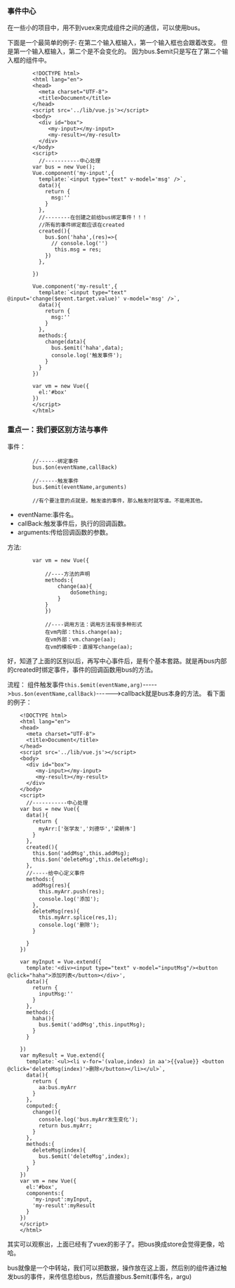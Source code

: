 ### 事件中心

在一些小的项目中，用不到vuex来完成组件之间的通信，可以使用bus。

下面是一个最简单的例子:
	在第二个输入框输入，第一个输入框也会跟着改变。
	但是第一个输入框输入，第二个是不会变化的。
	因为bus.$emit只是写在了第二个输入框的组件中。

```
		<!DOCTYPE html>
		<html lang="en">
		<head>
		  <meta charset="UTF-8">
		  <title>Document</title>
		</head>
		<script src='../lib/vue.js'></script>
		<body>
		  <div id="box">
		     <my-input></my-input>
		     <my-result></my-result>
		  </div>
		</body>
		<script>
		  //-----------中心处理
		var bus = new Vue();
		Vue.component('my-input',{
		  template:`<input type="text" v-model='msg' />`,
		  data(){
		    return {
		      msg:''
		    }
		  },
		  //--------在创建之前给bus绑定事件！！！
		  //所有的事件绑定都应该在created
		  created(){
		    bus.$on('haha',(res)=>{
		      // console.log('')
		       this.msg = res;
		    })
		  },

		})

		Vue.component('my-result',{
		  template:`<input type="text" @input='change($event.target.value)' v-model='msg' />`,
		  data(){
		    return {
		      msg:''
		    }
		  },
		  methods:{
		    change(data){
		      bus.$emit('haha',data);
		      console.log('触发事件');
		    }
		  }
		})

		var vm = new Vue({
		  el:'#box'
		})
		</script>
		</html>
```


### 重点一：我们要区别方法与事件
事件：
```	
		//------绑定事件
		bus.$on(eventName,callBack)

		//------触发事件
		bus.$emit(eventName,arguments)

		//有个要注意的点就是，触发谁的事件，那么触发时就写谁。不能用其他。
```
* eventName:事件名。
* callBack:触发事件后，执行的回调函数。
* arguments:传给回调函数的参数。

方法:
```
		var vm = new Vue({

			//----方法的声明
			methods:{
				change(aa){
					doSomething;
				}
			}
			})

			//----调用方法：调用方法有很多种形式
			在vm内部：this.change(aa);
			在vm外部：vm.change(aa);
			在vm的模板中：直接写change(aa);
```

好，知道了上面的区别以后，再写中心事件后，是有个基本套路。就是再bus内部的created时绑定事件，事件的回调函数用bus的方法。

流程： 组件触发事件`this.$emit(eventName,arg)`----->`bus.$on(eventName,callBack)`------>callback就是bus本身的方法。
看下面的例子：


```
	<!DOCTYPE html>
	<html lang="en">
	<head>
	  <meta charset="UTF-8">
	  <title>Document</title>
	</head>
	<script src='../lib/vue.js'></script>
	<body>
	  <div id="box">
	     <my-input></my-input>
	     <my-result></my-result>
	  </div>
	</body>
	<script>
	  //-----------中心处理
	var bus = new Vue({
	  data(){
	    return {
	      myArr:['张学友','刘德华','梁朝伟']
	    }
	  },
	  created(){
	    this.$on('addMsg',this.addMsg);
	    this.$on('deleteMsg',this.deleteMsg);
	  },
	  //-----给中心定义事件
	  methods:{
	    addMsg(res){
	      this.myArr.push(res);
	      console.log('添加');
	    },
	    deleteMsg(res){
	      this.myArr.splice(res,1);
	      console.log('删除');
	    }

	  }
	})

	var myInput = Vue.extend({
	  template:'<div><input type="text" v-model="inputMsg"/><button @click="haha">添加列表</button></div>',
	  data(){
	    return {
	      inputMsg:''
	    }
	  },
	  methods:{
	    haha(){
	      bus.$emit('addMsg',this.inputMsg);
	    }
	  }

	})
	var myResult = Vue.extend({
	  template:`<ul><li v-for='(value,index) in aa'>{{value}} <button @click='deleteMsg(index)'>删除</button></li></ul>`,
	  data(){
	    return {
	      aa:bus.myArr
	    }
	  },
	  computed:{
	    change(){
	      console.log('bus.myArr发生变化');
	      return bus.myArr;
	    }
	  },
	  methods:{
	    deleteMsg(index){
	      bus.$emit('deleteMsg',index);
	    }
	  }
	})
	var vm = new Vue({
	  el:'#box',
	  components:{
	    'my-input':myInput,
	    'my-result':myResult
	  }
	})
	</script>
	</html>

```

其实可以观察出，上面已经有了vuex的影子了。把bus换成store会觉得更像，哈哈。

bus就像是一个中转站，我们可以把数据，操作放在这上面，然后别的组件通过触发bus的事件，来传信息给bus，然后直接bus.$emit(事件名，argu)
